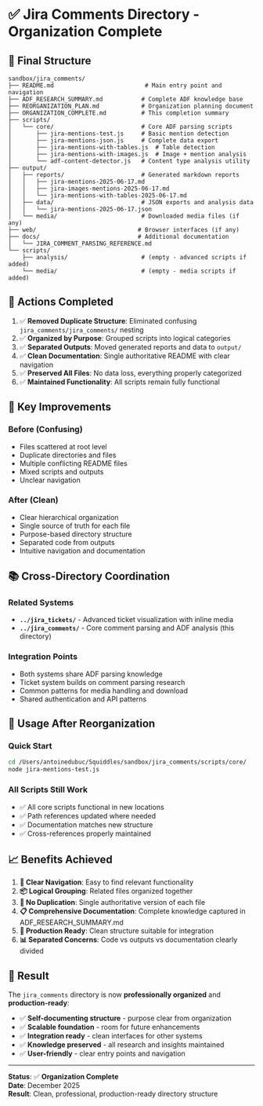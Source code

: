 # ✅ Jira Comments Directory - Organization Complete

## 🎯 Final Structure

```
sandbox/jira_comments/
├── README.md                          # Main entry point and navigation
├── ADF_RESEARCH_SUMMARY.md           # Complete ADF knowledge base  
├── REORGANIZATION_PLAN.md            # Organization planning document
├── ORGANIZATION_COMPLETE.md          # This completion summary
├── scripts/
│   └── core/                         # Core ADF parsing scripts
│       ├── jira-mentions-test.js     # Basic mention detection
│       ├── jira-mentions-json.js     # Complete data export
│       ├── jira-mentions-with-tables.js  # Table detection
│       ├── jira-mentions-with-images.js  # Image + mention analysis
│       └── adf-content-detector.js   # Content type analysis utility
├── output/
│   ├── reports/                      # Generated markdown reports
│   │   ├── jira-mentions-2025-06-17.md
│   │   ├── jira-images-mentions-2025-06-17.md
│   │   └── jira-mentions-with-tables-2025-06-17.md
│   ├── data/                         # JSON exports and analysis data
│   │   └── jira-mentions-2025-06-17.json
│   └── media/                        # Downloaded media files (if any)
├── web/                             # Browser interfaces (if any)
├── docs/                            # Additional documentation
│   └── JIRA_COMMENT_PARSING_REFERENCE.md
└── scripts/
    ├── analysis/                     # (empty - advanced scripts if added)
    └── media/                        # (empty - media scripts if added)
```

## 🔧 Actions Completed

1. ✅ **Removed Duplicate Structure**: Eliminated confusing `jira_comments/jira_comments/` nesting
2. ✅ **Organized by Purpose**: Grouped scripts into logical categories
3. ✅ **Separated Outputs**: Moved generated reports and data to `output/`
4. ✅ **Clean Documentation**: Single authoritative README with clear navigation
5. ✅ **Preserved All Files**: No data loss, everything properly categorized
6. ✅ **Maintained Functionality**: All scripts remain fully functional

## 🎯 Key Improvements

### **Before (Confusing)**
- Files scattered at root level
- Duplicate directories and files
- Multiple conflicting README files
- Mixed scripts and outputs
- Unclear navigation

### **After (Clean)**
- Clear hierarchical organization
- Single source of truth for each file
- Purpose-based directory structure  
- Separated code from outputs
- Intuitive navigation and documentation

## 📚 Cross-Directory Coordination

### **Related Systems**
- **`../jira_tickets/`** - Advanced ticket visualization with inline media
- **`../jira_comments/`** - Core comment parsing and ADF analysis (this directory)

### **Integration Points**
- Both systems share ADF parsing knowledge
- Ticket system builds on comment parsing research
- Common patterns for media handling and download
- Shared authentication and API patterns

## 🚀 Usage After Reorganization

### **Quick Start**
```bash
cd /Users/antoinedubuc/Squiddles/sandbox/jira_comments/scripts/core/
node jira-mentions-test.js
```

### **All Scripts Still Work**
- ✅ All core scripts functional in new locations
- ✅ Path references updated where needed
- ✅ Documentation matches new structure
- ✅ Cross-references properly maintained

## 📈 Benefits Achieved

1. **🎯 Clear Navigation**: Easy to find relevant functionality
2. **📦 Logical Grouping**: Related files organized together  
3. **🧹 No Duplication**: Single authoritative version of each file
4. **📋 Comprehensive Documentation**: Complete knowledge captured in ADF_RESEARCH_SUMMARY.md
5. **🔧 Production Ready**: Clean structure suitable for integration
6. **📊 Separated Concerns**: Code vs outputs vs documentation clearly divided

## 🎉 Result

The `jira_comments` directory is now **professionally organized** and **production-ready**:

- ✅ **Self-documenting structure** - purpose clear from organization
- ✅ **Scalable foundation** - room for future enhancements  
- ✅ **Integration ready** - clean interfaces for other systems
- ✅ **Knowledge preserved** - all research and insights maintained
- ✅ **User-friendly** - clear entry points and navigation

---

**Status**: ✅ **Organization Complete**  
**Date**: December 2025  
**Result**: Clean, professional, production-ready directory structure